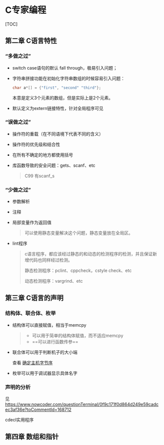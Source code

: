 # C专家编程

[TOC]

## 第二章 C语言特性

### “多做之过”

- switch case语句的默认 fall through，极易引入问题；

- 字符串拼接功能在初始化字符串数组的时候容易引入问题：

  ```c
  char a*[] = {"first", "second" "third"};
  ```

  本意是定义3个元素的数组，但是实际上是2个元素。

- 默认定义为extern链接特性，针对全局程序可见

### “误做之过”

- 操作符的重载（在不同语境下代表不同的含义）
- 操作符的优先级和结合性
  
- 在所有不确定的地方都使用括号
  
- 库函数导致的安全问题：gets、scanf、etc

  > C99 有scanf_s

### “少做之过”

- 参数解析

- 注释

- 局部变量作为返回值

  > 可以使用静态变量解决这个问题，静态变量放在全局区。

- lint程序

  > c语言程序，都应该经过静态的和动态的检测程序的检测，并且保证新增代码也同样经过检测。
  >
  > 静态检测程序：pclint、cppcheck，cstyle check、etc
  >
  > 动态检测程序：vargrind、etc

## 第三章 C语言的声明

### 结构体、联合体、枚举

- 结构体可以直接赋值，相当于memcpy

  > - 可以用于简单的结构体赋值，而不适应memcpy
  > - ==可以进行函数传参==

- 联合体可以用于判断机子的大小端

  查看 [确定主机字节序](./主机字节序.md)

- 枚举可以用于调试器显示具体名字

### 声明的分析

见 https://www.nowcoder.com/questionTerminal/0f9c171f0d864d249e59cadcec3af36e?toCommentId=168712

cdecl实用程序

## 第四章 数组和指针

